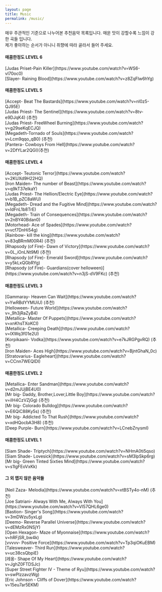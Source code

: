 ```yaml
---
layout: page
title: Music
permalink: /music/
---
```


매우 주관적인 기준으로 나누어본 추천음악 목록입니다. 매운 맛이 강할수록 느낌이 강한 곡들 입니다.<br>
제가 좋아하는 순서가 아니니 취향에 따라 골라서 들어 주세요.<br>


<h4>매콤한정도 LEVEL 6</h4>
[Judas Priset-Pain Killer](https://www.youtube.com/watch?v=WS6-vI70oc0)<br>
[Slayer- Raining Blood](https://www.youtube.com/watch?v=z8ZqFlw6hYg)
 
<h4>매콤한정도 LEVEL 5</h4>
[Accept- Beat The Bastards](https://www.youtube.com/watch?v=nl0z5-QJ95E)<br>
[Judas Priest- The Sentinel](https://www.youtube.com/watch?v=8tv-e9DJqK4) (추천)<br>
[Judas Priest- FreeWheel Burning](https://www.youtube.com/watch?v=g29seKqECJQ)<br>
[Megadeth-Tornado of Souls](https://www.youtube.com/watch?v=Lcm9qqo_qB0) (추천)<br>
[Pantera- Cowboys From Hell](https://www.youtube.com/watch?v=2DfYLar2QGI)(추천)

<h4>매콤한정도 LEVEL 4</h4>
[Accept- Teutonic Terror](https://www.youtube.com/watch?v=2KUXd9H22HQ)<br>
[Iron Maiden- The number of Beast](https://www.youtube.com/watch?v=q9kT37eIkaY)<br>
[Judas Priest- The Hellion/Electric Eye](https://www.youtube.com/watch?v=b1B_pZC8aWU)<br>
[Megadeth- Dread and the Fugitive Mind](https://www.youtube.com/watch?v=IdFnL1b8TrE)<br>
[Megadeth- Train of Consequences](https://www.youtube.com/watch?v=2nBY40Bdan0)<br>
[Motorhead- Ace of Spades](https://www.youtube.com/watch?v=vcf7DnHi54g)<br>
[Rainbow- kill the king](https://www.youtube.com/watch?v=83qBRmM00R4) (추천)<br>
[Rhapsody (of Fire)- Dawn of Victory](https://www.youtube.com/watch?v=0L_iOnLNt9M) (추천)<br>
[Rhapsody (of Fire)- Emerald Sword](https://www.youtube.com/watch?v=y5kLxQGbRYg)<br>
[Rhapsody (of Fire)- Guardians(cover helloween)](https://www.youtube.com/watch?v=n3jS-dV9FKc) (추천)

<h4>매콤한정도 LEVEL 3</h4>
[Gammaray- Heaven Can Wait](https://www.youtube.com/watch?v=YwRBdYYMUiU) (추천)<br>
[Helloween- Future World](https://www.youtube.com/watch?v=_9h3jRaZyB4)<br>
[Metallica- Master Of Puppets](https://www.youtube.com/watch?v=xnKhsTXoKCI)<br>
[Metallica- Creeping Death](https://www.youtube.com/watch?v=lXWq3f01e2U)<br>
[Korpikaani- Vodka](https://www.youtube.com/watch?v=e7kJRGPgvRQ) (추천)<br>
[Iron Maiden- Aces High](https://www.youtube.com/watch?v=BjntGhaN_0c)<br>
[Stratovarius- Eagleheart](https://www.youtube.com/watch?v=CCnn7WEQIDI)

<h4>매콤한정도 LEVEL 2</h4>
[Metallica- Enter Sandman](https://www.youtube.com/watch?v=d2mJUjBE4U0)<br>
[Mr big- Daddy, Brother,Lover,Little Boy](https://www.youtube.com/watch?v=iIH4CzVZjGg) (추천)<br>
[Mr big- Colorado Bulldog](https://www.youtube.com/watch?v=E6QiC88Ky5s) (추천)<br>
[Mr big- Addicted To That Rush](https://www.youtube.com/watch?v=xdHQocbA3H8) (추천) <br>
[Deep Purple- Burn](https://www.youtube.com/watch?v=LCnebZnysmI)

<h4>매콤한정도 LEVEL 1</h4>
[Siam Shade- Triptych](https://www.youtube.com/watch?v=NHmA0ti5qso)<br>
[Siam Shade- Lovesick](https://www.youtube.com/watch?v=sM3lpSkp6rg)<br>
[Mr big- Green Tinted Sixties Mind](https://www.youtube.com/watch?v=s1IgFEoVxKk)

<h4>그 외 맵지 않은 음악들</h4>
[Neil Zaza- Melodia](https://www.youtube.com/watch?v=xtBSTy4o-nM) (추천)<br>
[Joe Satriani- Always With Me, Always With You](https://www.youtube.com/watch?v=VI57QHL6ge0)<br>
[Bastion- Singer's Song](https://www.youtube.com/watch?v=3mDWzu5yxLg)<br>
[Deemo- Reverse Parallel Universe](https://www.youtube.com/watch?v=dEMzRx0NSjY)<br>
[Open Hexagon- Maze of Myonnaise](https://www.youtube.com/watch?v=hRFjSR_bw4k)<br>
[vvvvv- Positive Force](https://www.youtube.com/watch?v=Tp3qiOKuEBM)<br>
[Talesweaver- Third Run](https://www.youtube.com/watch?v=uc38csQbpiE)<br>
[레옹- Shape Of My Heart](https://www.youtube.com/watch?v=JghZ0FTDSJc)<br>
[Super Street Fighter IV - Theme of Ryu](https://www.youtube.com/watch?v=swPlzzavzWg)<br>
[Eric Johnson - Cliffs of Dover](https://www.youtube.com/watch?v=15eu7ar5EKM)
